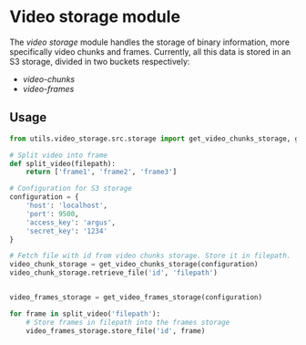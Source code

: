 # Video storage module

The *video storage* module handles the storage of binary information, more specifically video chunks and frames. Currently, 
all this data is stored in an S3 storage, divided in two buckets respectively:
- *video-chunks*
- *video-frames*

## Usage

```python
from utils.video_storage.src.storage import get_video_chunks_storage, get_video_frames_storage

# Split video into frame
def split_video(filepath):
    return ['frame1', 'frame2', 'frame3']

# Configuration for S3 storage
configuration = {
    'host': 'localhost',
    'port': 9500,
    'access_key': 'argus',
    'secret_key': '1234'
}

# Fetch file with id from video chunks storage. Store it in filepath.
video_chunk_storage = get_video_chunks_storage(configuration)
video_chunk_storage.retrieve_file('id', 'filepath')


video_frames_storage = get_video_frames_storage(configuration)

for frame in split_video('filepath'):
    # Store frames in filepath into the frames storage
    video_frames_storage.store_file('id', frame)
```